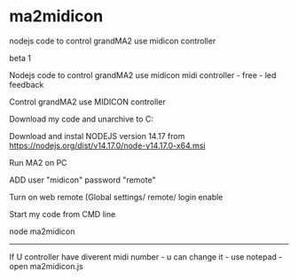 # ma2midicon
nodejs code to control grandMA2 use midicon controller


beta 1


Nodejs code to control grandMA2 use midicon midi controller - free - led feedback

Control grandMA2 use MIDICON controller

Download my code and unarchive to C:

Download and instal NODEJS version 14.17 from https://nodejs.org/dist/v14.17.0/node-v14.17.0-x64.msi

Run MA2 on PC

ADD user "midicon" password "remote"

Turn on web remote (Global settings/ remote/ login enable

Start my code from CMD line

node ma2midicon


----------------


If U controller have diverent midi number - u can change it - use notepad - open ma2midicon.js
